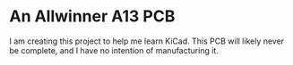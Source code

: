 # An Allwinner A13 PCB

I am creating this project to help me learn KiCad. This PCB will likely never be complete, and I have no intention of manufacturing it.
